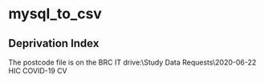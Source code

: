 # mysql_to_csv

## Deprivation Index

The postcode file is on the BRC IT drive:\Study Data Requests\2020-06-22 HIC COVID-19 CV

